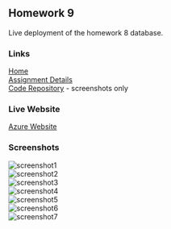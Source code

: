## Homework 9
Live deployment of the homework 8 database.

### Links
[Home](https://siphry.github.io)  
[Assignment Details](http://www.wou.edu/~morses/classes/cs46x/assignments/HW9_1819.html)  
[Code Repository](https://github.com/siphry/siphry.github.io/tree/master/HW9) - screenshots only

### Live Website
[Azure Website](cs460hw9wou.azurewebsites.net)

### Screenshots

![screenshot1](https://siphry.github.io/HW9/images/screenshot1.PNG)   
![screenshot2](https://siphry.github.io/HW9/images/screenshot2.PNG)  
![screenshot3](https://siphry.github.io/HW9/images/screenshot3.PNG)  
![screenshot4](https://siphry.github.io/HW9/images/screenshot4.PNG)  
![screenshot5](https://siphry.github.io/HW9/images/screenshot5.PNG)  
![screenshot6](https://siphry.github.io/HW9/images/screenshot6.PNG)  
![screenshot7](https://siphry.github.io/HW9/images/screenshot7.PNG)  
